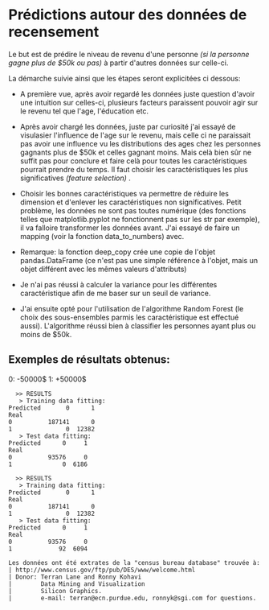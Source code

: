 Prédictions autour des données de recensement
=====

Le but est de prédire le niveau de revenu d'une personne *(si la personne gagne plus de $50k ou pas)* à partir d'autres données sur celle-ci.


La démarche suivie ainsi que les étapes seront explicitées ci dessous:

+ A première vue, après avoir regardé les données juste question d'avoir une intuition sur celles-ci, plusieurs facteurs paraissent pouvoir agir sur le revenu tel que l'age, l'éducation etc. 

+ Après avoir chargé les données, juste par curiosité j'ai essayé de visulasier l'influence de l'age sur le revenu, mais celle ci ne paraissait pas avoir une influence vu les distributions des ages chez les personnes gagnants plus de $50k et celles gagnant moins. Mais celà bien sûr ne suffit pas pour conclure et faire celà pour toutes les caractéristiques pourrait prendre du temps. Il faut choisir les caractéristiques les plus significatives *(feature selection)* .
 
+ Choisir les bonnes caractéristiques va permettre de réduire les dimension et d'enlever les caractéristiques non significatives. Petit problème, les données ne sont pas toutes numérique (des fonctions telles que matplotlib.pyplot ne fonctionnent pas sur les str par exemple), il va falloire transformer les données avant. J'ai essayé de faire un mapping (voir la fonction data_to_numbers) avec. 
- Remarque: la fonction deep_copy crée une copie de l'objet pandas.DataFrame (ce n'est pas une simple référence à l'objet, mais un objet différent avec les mêmes valeurs d'attributs)

+ Je n'ai pas réussi à calculer la variance pour les différentes caractéristique afin de me baser sur un seuil de variance.

+ J'ai ensuite opté pour l'utilisation de l'algorithme Random Forest (le choix des sous-ensembles parmis les caractéristique est effectué aussi). L'algorithme réussi bien à classifier les personnes ayant plus ou moins de $50k.

Exemples de résultats obtenus:
----
0: -50000$
1: +50000$

```
  >> RESULTS
   > Training data fitting:
Predicted       0      1
Real                    
0          187141      0
1               0  12382
   > Test data fitting:
Predicted      0     1
Real                  
0          93576     0
1              0  6186
```
```
  >> RESULTS
   > Training data fitting:
Predicted       0      1
Real                    
0          187141      0
1               0  12382
   > Test data fitting:
Predicted      0     1
Real                  
0          93576     0
1             92  6094
```




~~~~~~~~~~~~~~~~~~~~~~~~~~~~~~~~~~~~~~~~~~~~~~~~~~~~~~~~~~~~~~~~~~~~~~~~
Les données ont été extrates de la "census bureau database" trouvée à:
| http://www.census.gov/ftp/pub/DES/www/welcome.html
| Donor: Terran Lane and Ronny Kohavi
|        Data Mining and Visualization
|        Silicon Graphics.
|        e-mail: terran@ecn.purdue.edu, ronnyk@sgi.com for questions.
